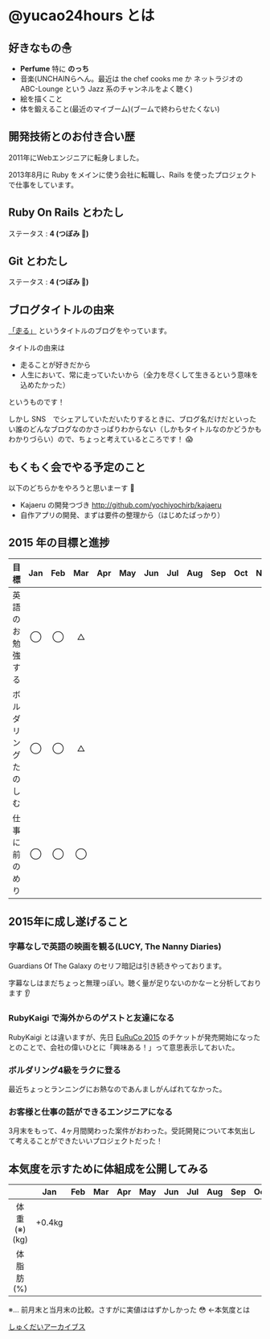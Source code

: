 # @yucao24hours とは
## 好きなもの☃
* **Perfume** 特に **のっち**
* 音楽(UNCHAINらへん。最近は the chef cooks me か ネットラジオの ABC-Lounge という Jazz 系のチャンネルをよく聴く)
* 絵を描くこと
* 体を鍛えること(最近のマイブーム)(ブームで終わらせたくない)

## 開発技術とのお付き合い歴
2011年にWebエンジニアに転身しました。

2013年8月に Ruby をメインに使う会社に転職し、Rails を使ったプロジェクトで仕事をしています。

## Ruby On Rails とわたし
ステータス : **4 (つぼみ :tulip:)**

## Git とわたし
ステータス : **4 (つぼみ :tulip:)**

## ブログタイトルの由来
[「走る」](http://yucao24hours.me) というタイトルのブログをやっています。

タイトルの由来は

- 走ることが好きだから
- 人生において、常に走っていたいから（全力を尽くして生きるという意味を込めたかった）

というものです！

しかし SNS　でシェアしていただいたりするときに、ブログ名だけだといったい誰のどんなブログなのかさっぱりわからない（しかもタイトルなのかどうかもわかりづらい）ので、ちょっと考えているところです！ :scream:

## もくもく会でやる予定のこと
以下のどちらかをやろうと思いまーす :rabbit:

- Kajaeru の開発つづき http://github.com/yochiyochirb/kajaeru
- 自作アプリの開発、まずは要件の整理から（はじめたばっかり）

## 2015 年の目標と進捗
|            目標           | Jan | Feb | Mar | Apr | May | Jun | Jul | Aug | Sep | Oct | Nov | Dec |
|:-------------------------|:---:|:---:|:---:|:---:|:---:|:---:|:---:|:---:|:---:|:---:|:---:|:---:|
|英語のお勉強する| ◯ | ◯ | △ |
|ボルダリングたのしむ| ◯ | ◯ | △ |
|仕事に前のめり| ◯ | ◯ | ◯ |

## 2015年に成し遂げること
### 字幕なしで英語の映画を観る(LUCY, The Nanny Diaries)
Guardians Of The Galaxy のセリフ暗記は引き続きやっております。

字幕なしはまだちょっと無理っぽい。聴く量が足りないのかなーと分析しております :ear:

### RubyKaigi で海外からのゲストと友達になる
RubyKaigi とは違いますが、先日 [EuRuCo 2015](http://www.euruko2015.org/) のチケットが発売開始になったとのことで、会社の偉いひとに「興味ある！」って意思表示しておいた。

### ボルダリング4級をラクに登る
最近ちょっとランニングにお熱なのであんましがんばれてなかった。

### お客様と仕事の話ができるエンジニアになる
3月末をもって、4ヶ月間関わった案件がおわった。受託開発について本気出して考えることができたいいプロジェクトだった！

## 本気度を示すために体組成を公開してみる
|           | Jan | Feb | Mar | Apr | May | Jun | Jul | Aug | Sep | Oct | Nov | Dec |
|:---------:|:---:|:---:|:---:|:---:|:---:|:---:|:---:|:---:|:---:|:---:|:---:|:---:|
| 体重(※)(kg) |+0.4kg|
| 体脂肪(%)   ||

※… 前月末と当月末の比較。さすがに実値ははずかしかった :flushed: ←本気度とは

[しゅくだいアーカイブス](https://gist.github.com/yucao24hours/9353b1a818a1c94d71ff)
